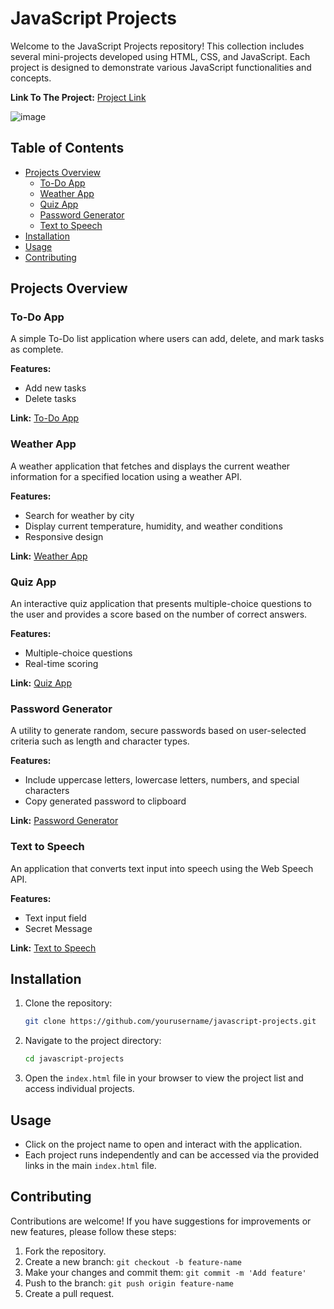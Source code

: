 # JavaScript Projects

Welcome to the JavaScript Projects repository! This collection includes several mini-projects developed using HTML, CSS, and JavaScript. Each project is designed to demonstrate various JavaScript functionalities and concepts.

**Link To The Project:** [Project Link](https://karmveershubham.github.io/JS_Projects/)


![image](https://github.com/karmveershubham/JS_Projects/assets/75744213/8f0e2208-4760-47ae-a892-9d10b2c440bf)


## Table of Contents

- [Projects Overview](#projects-overview)
  - [To-Do App](#to-do-app)
  - [Weather App](#weather-app)
  - [Quiz App](#quiz-app)
  - [Password Generator](#password-generator)
  - [Text to Speech](#text-to-speech)
- [Installation](#installation)
- [Usage](#usage)
- [Contributing](#contributing)
<!-- - [License](#license)
- [Acknowledgements](#acknowledgements) -->

## Projects Overview

### To-Do App

A simple To-Do list application where users can add, delete, and mark tasks as complete.

**Features:**
- Add new tasks
- Delete tasks
<!-- - Mark tasks as completed -->

**Link:** [To-Do App](To_Do/index.html)

### Weather App

A weather application that fetches and displays the current weather information for a specified location using a weather API.

**Features:**
- Search for weather by city
- Display current temperature, humidity, and weather conditions
- Responsive design

**Link:** [Weather App](Weather/index.html)

### Quiz App

An interactive quiz application that presents multiple-choice questions to the user and provides a score based on the number of correct answers.

**Features:**
- Multiple-choice questions
- Real-time scoring
<!-- - Feedback on correct/incorrect answers -->

**Link:** [Quiz App](QuizApp/index.html)

### Password Generator

A utility to generate random, secure passwords based on user-selected criteria such as length and character types.

**Features:**
<!-- - Choose password length -->
- Include uppercase letters, lowercase letters, numbers, and special characters
- Copy generated password to clipboard

**Link:** [Password Generator](PasswordGen/index.html)

### Text to Speech

An application that converts text input into speech using the Web Speech API.

**Features:**
- Text input field
- Secret Message 
<!-- - Play, pause, and stop controls for speech -->
<!-- - Adjustable speech rate and pitch -->

**Link:** [Text to Speech](TextSpeech/index.html)

## Installation

1. Clone the repository:
    ```sh
    git clone https://github.com/yourusername/javascript-projects.git
    ```
2. Navigate to the project directory:
    ```sh
    cd javascript-projects
    ```
3. Open the `index.html` file in your browser to view the project list and access individual projects.

## Usage

- Click on the project name to open and interact with the application.
- Each project runs independently and can be accessed via the provided links in the main `index.html` file.

## Contributing

Contributions are welcome! If you have suggestions for improvements or new features, please follow these steps:

1. Fork the repository.
2. Create a new branch: `git checkout -b feature-name`
3. Make your changes and commit them: `git commit -m 'Add feature'`
4. Push to the branch: `git push origin feature-name`
5. Create a pull request.

<!-- ## License

This project is licensed under the MIT License. See the [LICENSE](LICENSE) file for more information.
